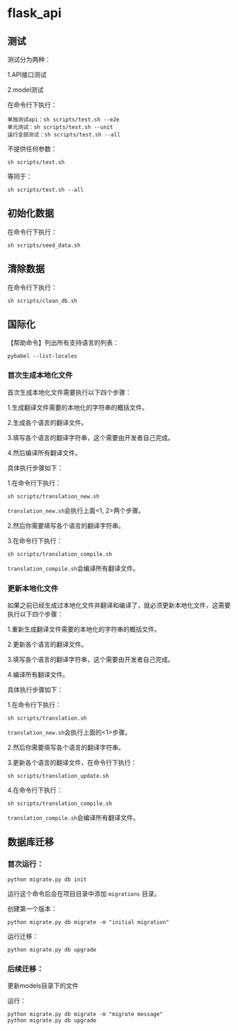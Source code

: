 # flask_api

## 测试

测试分为两种：

1.API接口测试

2.model测试

在命令行下执行：
    
    单独测试api：sh scripts/test.sh --e2e
    单元测试：sh scripts/test.sh --unit
    运行全部测试：sh scripts/test.sh --all

不提供任何参数：
    
    sh scripts/test.sh
    
等同于：

    sh scripts/test.sh --all
    
## 初始化数据

在命令行下执行：

    sh scripts/seed_data.sh
    
## 清除数据

在命令行下执行：

    sh scripts/clean_db.sh


## 国际化

【帮助命令】列出所有支持语言的列表：

    pybabel --list-locales
    
### 首次生成本地化文件

首次生成本地化文件需要执行以下四个步骤：

1.生成翻译文件需要的本地化的字符串的概括文件。

2.生成各个语言的翻译文件。

3.填写各个语言的翻译字符串，这个需要由开发者自己完成。

4.然后编译所有翻译文件。

具体执行步骤如下：

1.在命令行下执行：
    
    sh scripts/translation_new.sh

`translation_new.sh`会执行上面<1, 2>两个步骤。

2.然后你需要填写各个语言的翻译字符串。

3.在命令行下执行：
    
    sh scripts/translation_compile.sh

`translation_compile.sh`会编译所有翻译文件。

### 更新本地化文件

如果之前已经生成过本地化文件并翻译和编译了，就必须更新本地化文件，这需要执行以下四个步骤：


1.重新生成翻译文件需要的本地化的字符串的概括文件。

2.更新各个语言的翻译文件。

3.填写各个语言的翻译字符串，这个需要由开发者自己完成。

4.编译所有翻译文件。

具体执行步骤如下：

1.在命令行下执行：
    
    sh scripts/translation.sh

`translation_new.sh`会执行上面的<1>步骤。

2.然后你需要填写各个语言的翻译字符串。

3.更新各个语言的翻译文件，在命令行下执行：
    
    sh scripts/translation_update.sh
    
4.在命令行下执行：
    
    sh scripts/translation_compile.sh

`translation_compile.sh`会编译所有翻译文件。
    
## 数据库迁移

### 首次运行：

    python migrate.py db init

运行这个命令后会在项目目录中添加 `migrations` 目录。

创建第一个版本：
    
    python migrate.py db migrate -m "initial migration"
      
运行迁移：

    python migrate.py db upgrade

### 后续迁移：

更新models目录下的文件
    
运行：

    python migrate.py db migrate -m "migrate message"
    python migrate.py db upgrade
    